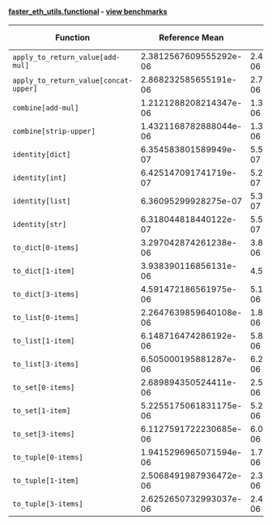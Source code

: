 #### [faster_eth_utils.functional](https://github.com/BobTheBuidler/faster-eth-utils/blob/master/faster_eth_utils/functional.py) - [view benchmarks](https://github.com/BobTheBuidler/faster-eth-utils/blob/master/benchmarks/test_functional_benchmarks.py)

| Function | Reference Mean | Faster Mean | % Change | Speedup (%) | x Faster | Faster |
|----------|---------------|-------------|----------|-------------|----------|--------|
| `apply_to_return_value[add-mul]` | 2.3812567609555292e-06 | 2.4463616494532656e-06 | -2.73% | -2.66% | 0.97x | ❌ |
| `apply_to_return_value[concat-upper]` | 2.868232585655191e-06 | 2.7979981110063237e-06 | 2.45% | 2.51% | 1.03x | ✅ |
| `combine[add-mul]` | 1.2121288208214347e-06 | 1.3421127741485564e-06 | -10.72% | -9.69% | 0.90x | ❌ |
| `combine[strip-upper]` | 1.4321168782888044e-06 | 1.3352589307887292e-06 | 6.76% | 7.25% | 1.07x | ✅ |
| `identity[dict]` | 6.354583801589949e-07 | 5.532539396009654e-07 | 12.94% | 14.86% | 1.15x | ✅ |
| `identity[int]` | 6.425147091741719e-07 | 5.209553707432191e-07 | 18.92% | 23.33% | 1.23x | ✅ |
| `identity[list]` | 6.36095299928275e-07 | 5.360830746633766e-07 | 15.72% | 18.66% | 1.19x | ✅ |
| `identity[str]` | 6.318044818440122e-07 | 5.533716418313625e-07 | 12.41% | 14.17% | 1.14x | ✅ |
| `to_dict[0-items]` | 3.297042874261238e-06 | 3.8157757857235776e-06 | -15.73% | -13.59% | 0.86x | ❌ |
| `to_dict[1-item]` | 3.938390116856131e-06 | 4.51540089076879e-06 | -14.65% | -12.78% | 0.87x | ❌ |
| `to_dict[3-items]` | 4.591472186561975e-06 | 5.190044354966655e-06 | -13.04% | -11.53% | 0.88x | ❌ |
| `to_list[0-items]` | 2.2647639859640108e-06 | 1.8420775260292238e-06 | 18.66% | 22.95% | 1.23x | ✅ |
| `to_list[1-item]` | 6.148716474286192e-06 | 5.837339290173615e-06 | 5.06% | 5.33% | 1.05x | ✅ |
| `to_list[3-items]` | 6.505000195881287e-06 | 6.227078077268768e-06 | 4.27% | 4.46% | 1.04x | ✅ |
| `to_set[0-items]` | 2.689894350524411e-06 | 2.5020764659050486e-06 | 6.98% | 7.51% | 1.08x | ✅ |
| `to_set[1-item]` | 5.2255175061831175e-06 | 5.262697557103672e-06 | -0.71% | -0.71% | 0.99x | ❌ |
| `to_set[3-items]` | 6.1127591722230685e-06 | 6.007672321290922e-06 | 1.72% | 1.75% | 1.02x | ✅ |
| `to_tuple[0-items]` | 1.9415296965071594e-06 | 1.7658517608644605e-06 | 9.05% | 9.95% | 1.10x | ✅ |
| `to_tuple[1-item]` | 2.5068491987936472e-06 | 2.3312390474278415e-06 | 7.01% | 7.53% | 1.08x | ✅ |
| `to_tuple[3-items]` | 2.6252650732993037e-06 | 2.4249106691526115e-06 | 7.63% | 8.26% | 1.08x | ✅ |
